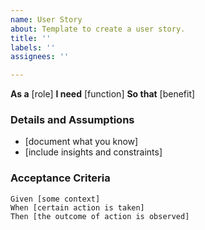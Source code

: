 ```yaml
---
name: User Story
about: Template to create a user story.
title: ''
labels: ''
assignees: ''

---
```


**As a** [role]
**I need** [function]
**So that** [benefit]

### Details and Assumptions
* [document what you know]
* [include insights and constraints]

### Acceptance Criteria
```gherkin
Given [some context]
When [certain action is taken]
Then [the outcome of action is observed]
```
